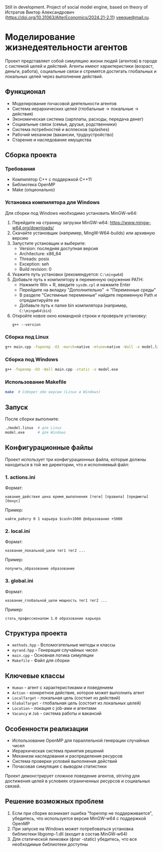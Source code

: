 Still in development.
Project of social model engine, based on theory of Истратов Виктор Александрович (https://doi.org/10.31063/AlterEconomics/2024.21-2.11) veeque@mail.ru.

# Моделирование жизнедеятельности агентов

Проект представляет собой симуляцию жизни людей (агентов) в городе с системой целей и действий. Агенты имеют характеристики (возраст, деньги, работа), социальные связи и стремятся достигать глобальных и локальных целей через выполнение действий.

## Функционал

- Моделирование почасовой деятельности агентов
- Система иерархических целей (глобальные → локальные → действия)
- Экономическая система (зарплаты, расходы, передача денег)
- Социальные связи (семья, друзья, родственники)
- Система потребностей и всплесков (splashes)
- Рабочий механизм (вакансии, трудоустройство)
- Старение и наследование имущества

## Сборка проекта

### Требования
- Компилятор C++ с поддержкой C++11
- Библиотека OpenMP
- Make (опционально)

### Установка компилятора для Windows

Для сборки под Windows необходимо установить MinGW-w64:

1. Перейдите на страницу загрузки MinGW-w64: https://www.mingw-w64.org/downloads/
2. Скачайте установщик (например, MingW-W64-builds) или архивную версию
3. Запустите установщик и выберите:
   - Version: последняя доступная версия
   - Architecture: x86_64
   - Threads: posix
   - Exception: seh
   - Build revision: 0
4. Укажите путь установки (рекомендуется: `C:\mingw64`)
5. Добавьте путь к компилятору в переменную окружения PATH:
   - Нажмите Win + R, введите `sysdm.cpl` и нажмите Enter
   - Перейдите на вкладку "Дополнительно" → "Переменные среды"
   - В разделе "Системные переменные" найдите переменную Path и отредактируйте ее
   - Добавьте путь к папке bin компилятора (например, `C:\mingw64\bin`)
6. Откройте новое окно командной строки и проверьте установку:
   ```
   g++ --version
   ```

### Сборка под Linux
```bash
g++ main.cpp -fopenmp -O3 -march=native -mtune=native -Wall -o model.linux
```

### Сборка под Windows
```bash
g++ -fopenmp -O3 -Wall main.cpp -static -o model.exe
```

### Использование Makefile
```bash
make  # Соберет обе версии (Linux и Windows)
```

## Запуск

После сборки выполните:
```bash
./model.linux  # для Linux
model.exe      # для Windows
```

## Конфигурационные файлы

Проект использует три конфигурационных файла, которые должны находиться в той же директории, что и исполняемый файл:

### 1. actions.ini
Формат: 
```
навание_действия цена время_выполнения [теги] [правила] [предметы] [бонус]
```
Пример:
```
найти_работу 0 1 карьера $cash>1000 @образование +5000
```

### 2. local.ini
Формат:
```
название_локальной_цели тег1 тег2 ...
```
Пример:
```
получить_образование образование
```

### 3. global.ini
Формат:
```
название_глобальной_цели мощность тег1 тег2 ...
```
Пример:
```
стать_профессионалом 1.0 образование карьера
```

## Структура проекта

- `methods.hpp` - Вспомогательные методы и классы
- `myrand.hpp` - Генерация случайных чисел
- `main.cpp` - Основная логика симуляции
- `Makefile` - Файл для сборки

## Ключевые классы

- `Human` - агент с характеристиками и поведением
- `Action` - конкретное действие, которое может выполнить агент
- `LocalTarget` - локальная цель (состоит из действий)
- `GlobalTarget` - глобальная цель (состоит из локальных целей)
- `Location` - локация с job-ами и агентами
- `Vacancy` и `Job` - система работы и вакансий

## Особенности реализации

- Использование OpenMP для параллельной генерации случайных чисел
- Иерархическая система принятия решений
- Механизм наследования и распределения ресурсов
- Система проверки условий выполнения действий
- Почасовая симуляция с выводом статистики

Проект демонстрирует сложное поведение агентов, striving для достижения целей в условиях ограниченных ресурсов и социальных связей.

## Решение возможных проблем

1. Если при сборке возникает ошибка "fopenmp не поддерживается", убедитесь, что используется версия MinGW-w64 с поддержкой OpenMP
2. При запуске на Windows может потребоваться установка библиотеки libgomp-1.dll (входит в состав MinGW-w64)
3. Для статической линковки (флаг -static) убедитесь, что все необходимые библиотеки доступны